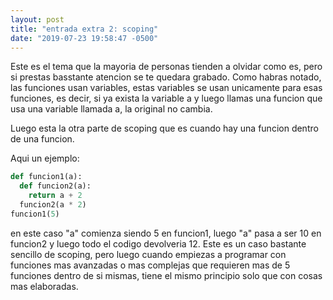 ```yaml
---
layout: post
title: "entrada extra 2: scoping"
date: "2019-07-23 19:58:47 -0500"
---
```


Este es el tema que la mayoria de personas tienden a olvidar como es, pero si prestas basstante atencion se te quedara grabado. Como habras notado, las funciones usan variables, estas variables se usan unicamente para esas funciones, es decir, si ya exista la variable a y luego llamas una funcion que usa una variable llamada a, la original no cambia.

Luego esta la otra parte de scoping que es cuando hay una funcion dentro de una funcion.

Aqui un ejemplo:

```python
def funcion1(a):
  def funcion2(a):
    return a + 2
  funcion2(a * 2)
funcion1(5)
```
en este caso "a" comienza siendo 5 en funcion1, luego "a" pasa a ser 10 en funcion2 y luego todo el codigo devolveria 12. Este es un caso bastante sencillo de scoping, pero luego cuando empiezas a programar con funciones mas avanzadas o mas complejas que requieren mas de 5 funciones dentro de si mismas, tiene el mismo principio solo que con cosas mas elaboradas.
